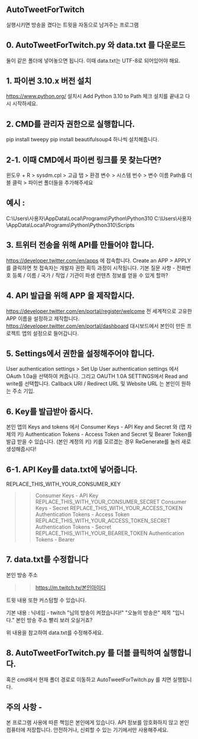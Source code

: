 ##  AutoTweetForTwitch
실행시키면 방송을 켰다는 트윗을 자동으로 남겨주는 프로그램

## 0. AutoTweetForTwitch.py 와 data.txt 를 다운로드
둘이 같은 폴더에 넣어놓으면 됩니다.
이때 data.txt는 UTF-8로 되어있어야 해요.

## 1. 파이썬 3.10.x 버전 설치
https://www.python.org/
설치시 Add Python 3.10 to Path 체크
설치를 끝내고 다시 시작하세요.

## 2. CMD를 관리자 권한으로 실행합니다.
pip install tweepy
pip install beautifulsoup4
하나씩 설치해줍니다.

## 2-1. 이때 CMD에서 파이썬 링크를 못 찾는다면?
윈도우 + R > sysdm.cpl > 고급 탭 > 환경 변수 > 시스템 번수 >
변수 이름 Path를 더블 클릭 > 파이썬 폴더들을 추가해주세요

## 예시 :
C:\Users\사용자\AppData\Local\Programs\Python\Python310
C:\Users\사용자\AppData\Local\Programs\Python\Python310\Scripts

## 3. 트위터 전송을 위해 API를 만들어야 합니다.
https://developer.twitter.com/en/apps 에 접속합니다.
Create an APP > APPLY 를 클릭하면 첫 접속자는 개발자 권한 획득 과정이 시작됩니다.
기본 질문 사항 - 전화번호 등록 / 이름 / 국가 / 직업 / 기관이 파생 컨텐츠 정보를 얻을 수 있게 할까? 

## 4. API 발급을 위해 APP 을 제작합시다.
https://developer.twitter.com/en/portal/register/welcome
전 세계적으로 고유한 APP 이름을 설정하고 제작합니다.
https://developer.twitter.com/en/portal/dashboard
대시보드에서 본인이 만든 프로젝트 앱의 설정으로 들어갑니다.

## 5. Settings에서 권한을 설정해주어야 합니다.
User authentication settings > Set Up
User authentication settings 에서 OAuth 1.0a을 선택하여 켜줍니다.
그리고 OAUTH 1.0A SETTINGS에서 Read and write를 선택합니다.
Callback URI / Redirect URL 및 Website URL 는 본인이 원하는 주소 기입.

## 6. Key를 발급받아 줍시다.
본인 앱의 Keys and tokens 에서 
Consumer Keys - API Key and Secret 와 (앱 자체의 키)
Authentication Tokens - Access Token and Secret 및 
Bearer Token를 발급 받을 수 있습니다. (본인 계정의 키)
키를 모르겠는 경우 ReGenerate를 눌러 새로 생성해줍시다!

## 6-1. API Key를 data.txt에 넣어줍니다.
REPLACE_THIS_WITH_YOUR_CONSUMER_KEY
>> Consumer Keys - API Key
REPLACE_THIS_WITH_YOUR_CONSUMER_SECRET
>> Consumer Keys - Secret
REPLACE_THIS_WITH_YOUR_ACCESS_TOKEN
>> Authentication Tokens - Access Token
REPLACE_THIS_WITH_YOUR_ACCESS_TOKEN_SECRET
>>Authentication Tokens - Secret
REPLACE_THIS_WITH_YOUR_BEARER_TOKEN
>>Authentication Tokens - Bearer

## 7. data.txt를 수정합니다
본인 방송 주소
>> https://m.twitch.tv/본인아이디

트윗 내용 또한 커스텀할 수 있습니다.

기본 내용 :
닉네임 - twitch "님의 방송이 켜졌습니다!"
"오늘의 방송은" 제목 "입니다."
본인 방송 주소
빨리 보러 오실거죠?

위 내용을 참고하여 data.txt를 수정해주세요.

## 8. AutoTweetForTwitch.py 를 더블 클릭하여 실행합니다.
혹은 cmd에서 현재 폴더 경로로 이동하고 AutoTweetForTwitch.py 를 치면 실행됩니다.

## 주의 사항 -
본 프로그램 사용에 따른 책임은 본인에게 있습니다.
API 정보를 암호화하지 않고 본인 컴퓨터에 저장합니다.
안전하거나, 신뢰할 수 있는 기기에서만 사용해주세요.
